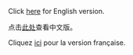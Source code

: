 Click [here](https://github.com/From-Algorithm-To-Implementation/From-Algorithm-To-Implementation/tree/English) for English version.

点击[此处](https://github.com/From-Algorithm-To-Implementation/From-Algorithm-To-Implementation/tree/中文)查看中文版。

Cliquez [ici](https://github.com/From-Algorithm-To-Implementation/From-Algorithm-To-Implementation/tree/Français) pour la version française.
